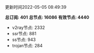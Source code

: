 更新时间2022-05-05 08:49:39

**总订阅: 401**
**总节点: 16086**
**有效节点: 4440**
- v2ray节点: 2332
- ssr节点: 881
- ss节点: 943
- trojan节点: 284
